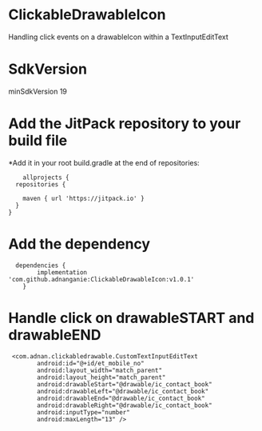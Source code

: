 # ClickableDrawableIcon
  Handling click events on a drawableIcon within a TextInputEditText
# SdkVersion 
  minSdkVersion 19
  
# Add the JitPack repository to your build file
  *Add it in your root build.gradle at the end of repositories:

		allprojects {
      repositories {

        maven { url 'https://jitpack.io' }
      }
	} 
  
  # Add the dependency
      dependencies {
	        implementation 'com.github.adnanganie:ClickableDrawableIcon:v1.0.1'
	    }
# Handle click on drawableSTART and drawableEND

	 <com.adnan.clickabledrawable.CustomTextInputEditText
            android:id="@+id/et_mobile_no"
            android:layout_width="match_parent"
            android:layout_height="match_parent"
            android:drawableStart="@drawable/ic_contact_book"
            android:drawableLeft="@drawable/ic_contact_book"
            android:drawableEnd="@drawable/ic_contact_book"
            android:drawableRight="@drawable/ic_contact_book"
            android:inputType="number"
            android:maxLength="13" />
